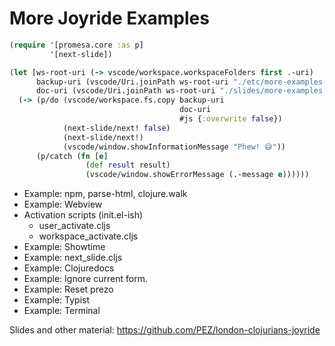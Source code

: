 # More Joyride Examples

<div class="slide">
<div class="fw fz-80">

```clojure
(require '[promesa.core :as p]
         '[next-slide])

(let [ws-root-uri (-> vscode/workspace.workspaceFolders first .-uri)
      backup-uri (vscode/Uri.joinPath ws-root-uri "./etc/more-examples-backup.md")
      doc-uri (vscode/Uri.joinPath ws-root-uri "./slides/more-examples.md")]
  (-> (p/do (vscode/workspace.fs.copy backup-uri
                                      doc-uri
                                      #js {:overwrite false}) 
            (next-slide/next! false)
            (next-slide/next!)
            (vscode/window.showInformationMessage "Phew! 😅"))
      (p/catch (fn [e]
                 (def result result)
                 (vscode/window.showErrorMessage (.-message e))))))
```
</div>
<div>

* Example: npm, parse-html, clojure.walk
* Example: Webview
* Activation scripts (init.el-ish)
    * user_activate.cljs
    * workspace_activate.cljs
* Example: Showtime
* Example: next_slide.cljs
* Example: Clojuredocs
* Example: Ignore current form.
* Example: Reset prezo
* Example: Typist
* Example: Terminal
</div>
</div><!--slide-->
<div class="footer">

Slides and other material: https://github.com/PEZ/london-clojurians-joyride
</div>